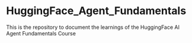 # HuggingFace_Agent_Fundamentals
This is the repository to document the learnings of the HuggingFace AI Agent Fundamentals Course
